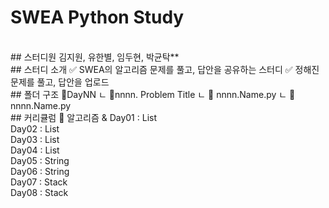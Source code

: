 # SWEA Python Study
<br>
## 스터디원
김지원, 유한별, 임두현, 박균탁** 
<br>
## 스터디 소개
✅ SWEA의 알고리즘 문제를 풀고, 답안을 공유하는 스터디
✅ 정해진 문제를 풀고, 답안을 업로드
<br>
## 폴더 구조
📂DayNN
    ㄴ 📂nnnn. Problem Title
        ㄴ 📄 nnnn.Name.py
        ㄴ 📄 nnnn.Name.py
<br>
## 커리큘럼
📌 알고리즘 & 
Day01 : List </br>
Day02 : List </br>
Day03 : List </br>
Day04 : List </br>
Day05 : String </br>
Day06 : String </br>
Day07 : Stack </br>
Day08 : Stack </br>
